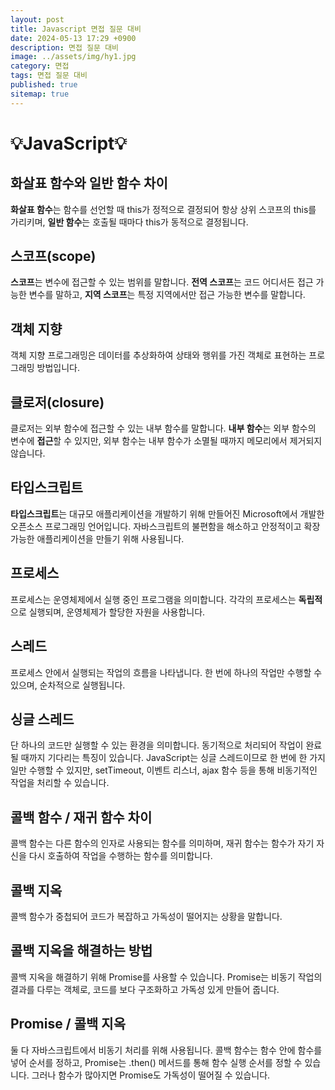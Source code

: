 ```yaml
---
layout: post
title: Javascript 면접 질문 대비
date: 2024-05-13 17:29 +0900
description: 면접 질문 대비 
image: ../assets/img/hy1.jpg
category: 면접
tags: 면접 질문 대비 
published: true
sitemap: true
---
```


# 💡JavaScript💡


## 화살표 함수와 일반 함수 차이
<strong>화살표 함수</strong>는 함수를 선언할 때 this가 정적으로 결정되어 항상 상위 스코프의 this를 가리키며, <strong>일반 함수</strong>는 호출될 때마다 this가 동적으로 결정됩니다.

## 스코프(scope)
<strong>스코프</strong>는 변수에 접근할 수 있는 범위를 말합니다. <strong>전역 스코프</strong>는 코드 어디서든 접근 가능한 변수를 말하고, <strong>지역 스코프</strong>는 특정 지역에서만 접근 가능한 변수를 말합니다.

## 객체 지향 
객체 지향 프로그래밍은 데이터를 추상화하여 상태와 행위를 가진 객체로 표현하는 프로그래밍 방법입니다.

## 클로저(closure) 
클로저는 외부 함수에 접근할 수 있는 내부 함수를 말합니다. <strong>내부 함수</strong>는 외부 함수의 변수에 <strong>접근</strong>할 수 있지만, 외부 함수는 내부 함수가 소멸될 때까지 메모리에서 제거되지 않습니다.

## 타입스크립트 
<strong>타입스크립트</strong>는 대규모 애플리케이션을 개발하기 위해 만들어진 Microsoft에서 개발한 오픈소스 프로그래밍 언어입니다. 자바스크립트의 불편함을 해소하고 안정적이고 확장 가능한 애플리케이션을 만들기 위해 사용됩니다.

## 프로세스 
프로세스는 운영체제에서 실행 중인 프로그램을 의미합니다. 각각의 프로세스는 <strong>독립적</strong>으로 실행되며, 운영체제가 할당한 자원을 사용합니다.

## 스레드 
프로세스 안에서 실행되는 작업의 흐름을 나타냅니다. 한 번에 하나의 작업만 수행할 수 있으며, 순차적으로 실행됩니다.

## 싱글 스레드 
단 하나의 코드만 실행할 수 있는 환경을 의미합니다. 동기적으로 처리되어 작업이 완료될 때까지 기다리는 특징이 있습니다. JavaScript는 싱글 스레드이므로 한 번에 한 가지 일만 수행할 수 있지만, setTimeout, 이벤트 리스너, ajax 함수 등을 통해 비동기적인 작업을 처리할 수 있습니다.

## 콜백 함수 / 재귀 함수 차이
콜백 함수는 다른 함수의 인자로 사용되는 함수를 의미하며, 재귀 함수는 함수가 자기 자신을 다시 호출하여 작업을 수행하는 함수를 의미합니다.

## 콜백 지옥 
콜백 함수가 중첩되어 코드가 복잡하고 가독성이 떨어지는 상황을 말합니다.

## 콜백 지옥을 해결하는 방법 
콜백 지옥을 해결하기 위해 Promise를 사용할 수 있습니다. Promise는 비동기 작업의 결과를 다루는 객체로, 코드를 보다 구조화하고 가독성 있게 만들어 줍니다.

## Promise / 콜백 지옥 
둘 다 자바스크립트에서 비동기 처리를 위해 사용됩니다. 콜백 함수는 함수 안에 함수를 넣어 순서를 정하고, Promise는 .then() 메서드를 통해 함수 실행 순서를 정할 수 있습니다. 그러나 함수가 많아지면 Promise도 가독성이 떨어질 수 있습니다.
